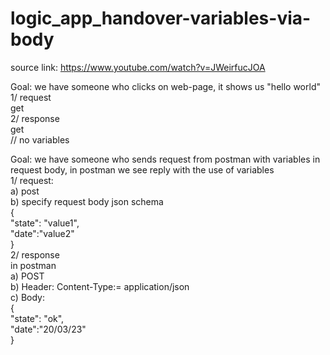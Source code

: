 # logic_app_handover-variables-via-body

source link: https://www.youtube.com/watch?v=JWeirfucJOA  

Goal: we have someone who clicks on web-page, it shows us "hello world"  
1/ request  
get  
2/ response  
get  
// no variables  


Goal: we have someone who sends request from postman with variables in request body, in postman we see reply with the use of variables  
1/ request:   
a) post  
b) specify request body json schema  
{  
  "state": "value1",  
  "date":"value2"  
}  
2/ response  
in postman  
a) POST  
b) Header: Content-Type:= application/json  
c) Body:   
{  
  "state": "ok",  
  "date":"20/03/23"  
}  
